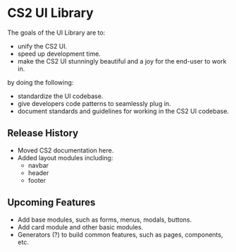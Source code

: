 # CS2 UI Library

The goals of the UI Library are to:

- unify the CS2 UI.
- speed up development time.
- make the CS2 UI stunningly beautiful and a joy for the end-user to work in.

by doing the following:

- standardize the UI codebase.
- give developers code patterns to seamlessly plug in.
- document standards and guidelines for working in the CS2 UI codebase.

## Release History

- Moved CS2 documentation here.
- Added layout modules including:
    - navbar
    - header
    - footer

## Upcoming Features

- Add base modules, such as forms, menus, modals, buttons.
- Add card module and other basic modules.
- Generators (?) to build common features, such as pages, components, etc.
